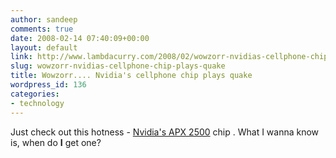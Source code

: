 ```yaml
---
author: sandeep
comments: true
date: 2008-02-14 07:40:09+00:00
layout: default
link: http://www.lambdacurry.com/2008/02/wowzorr-nvidias-cellphone-chip-plays-quake/
slug: wowzorr-nvidias-cellphone-chip-plays-quake
title: Wowzorr.... Nvidia's cellphone chip plays quake
wordpress_id: 136
categories:
- technology
---
```


Just check out this hotness - [Nvidia's APX 2500](http://www.engadgetmobile.com/2008/02/13/hands-on-with-nvidias-apx-2500-and-yeah-it-plays-quake/) chip . What I wanna know is, when do **I** get one?
